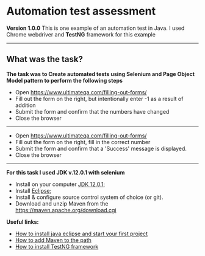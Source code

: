 # Automation test assessment
**Version 1.0.0**
This is one example of an automation test in Java.
I used Chrome webdriver and **TestNG** framework for this example

---
## What was the task?
**The task was to Create automated tests using Selenium and Page Object Model pattern to perform the following steps**

* Open https://www.ultimateqa.com/filling-out-forms/
* Fill out the form on the right, but intentionally enter -1 as a result of addition
* Submit the form and confirm that the numbers have changed
* Close the browser
---
* Open https://www.ultimateqa.com/filling-out-forms/
* Fill out the form on the right, fill in the correct number
* Submit the form and confirm that a 'Success' message is displayed. 
* Close the browser

---
**For this task I used JDK v.12.0.1 with selenium**
* Install on your computer [JDK 12.0.1](https://www.oracle.com/technetwork/java/javase/downloads/jdk12-downloads-5295953.html);
* Install [Eclipse](https://www.eclipse.org/);
* Install & configure source control system of choice (or git).
* Download and unzip Maven from the https://maven.apache.org/download.cgi

**Useful links:** 
* [How to install java eclipse and start your first project](https://www.guru99.com/installing-selenium-webdriver.html)
* [How to add Maven to the path](https://www.mkyong.com/maven/how-to-install-maven-in-windows/)
* [How to install TestNG framework](https://www.ecanarys.com/Blogs/ArticleID/169/How-to-Install-TestNG-framework-Step-by-Step-installation-process)
